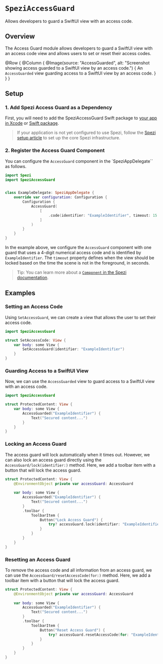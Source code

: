 # ``SpeziAccessGuard``

<!--
                  
This source file is part of the Stanford Spezi open-source project

SPDX-FileCopyrightText: 2022 Stanford University and the project authors (see CONTRIBUTORS.md)

SPDX-License-Identifier: MIT
             
-->

Allows developers to guard a SwiftUI view with an access code.

## Overview

The Access Guard module allows developers to guard a SwiftUI view with an access code view and allows users to set or reset their access codes.

@Row {
    @Column {
        @Image(source: "AccessGuarded", alt: "Screenshot showing access guarded to a SwiftUI view by an access code.") {
            An ``AccessGuarded`` view guarding access to a SwiftUI view by an access code.
        }
    }
}

## Setup

### 1. Add Spezi Access Guard as a Dependency

First, you will need to add the SpeziAccessGuard Swift package to
[your app in Xcode](https://developer.apple.com/documentation/xcode/adding-package-dependencies-to-your-app#) or
[Swift package](https://developer.apple.com/documentation/xcode/creating-a-standalone-swift-package-with-xcode#Add-a-dependency-on-another-Swift-package).

> If your application is not yet configured to use Spezi, follow the [Spezi setup article](https://swiftpackageindex.com/stanfordspezi/spezi/documentation/spezi/setup) to set up the core Spezi infrastructure.

### 2. Register the Access Guard Component

You can configure the ``AccessGuard`` component in the `SpeziAppDelegate`` as follows.

```swift
import Spezi
import SpeziAccessGuard


class ExampleDelegate: SpeziAppDelegate {
    override var configuration: Configuration {
        Configuration {
            AccessGuard(
                [
                    .code(identifier: "ExampleIdentifier", timeout: 15 * 60)
                ]
            )
        }
    }
}
```

In the example above, we configure the ``AccessGuard`` component with one guard that uses a 4-digit numerical access code and is identified by `ExampleIdentifier`. The `timeout` property defines when the view should be locked based on the time the scene is not in the foreground, in seconds.

> Tip: You can learn more about a [`Component` in the Spezi documentation](https://swiftpackageindex.com/stanfordspezi/spezi/documentation/spezi/component).

## Examples

### Setting an Access Code

Using ``SetAccessGuard``, we can create a view that allows the user to set their access code.

```swift
import SpeziAccessGuard

struct SetAccessCode: View {
    var body: some View {
        SetAccessGuard(identifier: "ExampleIdentifier")
    }
}
```

### Guarding Access to a SwiftUI View

Now, we can use the ``AccessGuarded`` view to guard access to a SwiftUI view with an access code.

```swift
import SpeziAccessGuard

struct ProtectedContent: View {    
    var body: some View {
        AccessGuarded("ExampleIdentifier") {
            Text("Secured content...")
        }
    }
}
```

### Locking an Access Guard

The access guard will lock automatically when it times out. However, we can also lock an access guard directly using the ``AccessGuard/lock(identifier:)`` method. Here, we add a toolbar item with a button that will lock the access guard.

```swift
struct ProtectedContent: View {
    @EnvironmentObject private var accessGuard: AccessGuard
    
    var body: some View {
        AccessGuarded("ExampleIdentifier") {
            Text("Secured content...")
        }
        .toolbar {
            ToolbarItem {
                Button("Lock Access Guard") {
                    try? accessGuard.lock(identifier: "ExampleIdentifier")
                }
            }
        }
    }
}
```

### Resetting an Access Guard

To remove the access code and all information from an access guard, we can use the ``AccessGuard/resetAccessCode(for:)`` method. Here, we add a toolbar item with a button that will lock the access guard.

```swift
struct ProtectedContent: View {
    @EnvironmentObject private var accessGuard: AccessGuard
    
    var body: some View {
        AccessGuarded("ExampleIdentifier") {
            Text("Secured content...")
        }
        .toolbar {
            ToolbarItem {
                Button("Reset Access Guard") {
                    try? accessGuard.resetAccessCode(for: "ExampleIdentifier")
                }
            }
        }
    }
}
```

